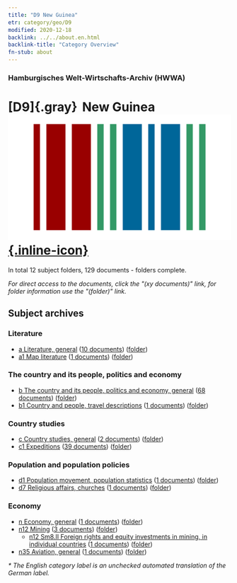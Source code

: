 ```yaml
---
title: "D9 New Guinea"
etr: category/geo/D9
modified: 2020-12-18
backlink: ../../about.en.html
backlink-title: "Category Overview"
fn-stub: about
---
```


### Hamburgisches Welt-Wirtschafts-Archiv (HWWA)
# [D9]{.gray}&#8201; New Guinea&#160; [![Wikidata item](/images/Wikidata-logo.svg){.inline-icon}](http://www.wikidata.org/entity/Q40285)





In total 12 subject folders, 129 documents - folders complete.

_For direct access to the documents, click the "(xy documents)" link, for folder information use the "(folder)" link._

## Subject archives



### Literature

- [a Literature, general](../../../subject/about.en.html#a) (<a href="https://dfg-viewer.de/show/?tx_dlf[id]=https://pm20.zbw.eu/mets/sh/1416xx/141600/1423xx/142393/public.mets.en.xml" target="_blank">10 documents</a>) ([folder](http://purl.org/pressemappe20/folder/sh/141600,142393))
- [a1 Map literature](../../../subject/about.en.html#a1) (<a href="https://dfg-viewer.de/show/?tx_dlf[id]=https://pm20.zbw.eu/mets/sh/1416xx/141600/1441xx/144193/public.mets.en.xml" target="_blank">1 documents</a>) ([folder](http://purl.org/pressemappe20/folder/sh/141600,144193))

### The country and its people, politics and economy

- [b The country and its people, politics and economy, general](../../../subject/about.en.html#b) (<a href="https://dfg-viewer.de/show/?tx_dlf[id]=https://pm20.zbw.eu/mets/sh/1416xx/141600/1441xx/144196/public.mets.en.xml" target="_blank">68 documents</a>) ([folder](http://purl.org/pressemappe20/folder/sh/141600,144196))
- [b1 Country and people, travel descriptions](../../../subject/about.en.html#b1) (<a href="https://dfg-viewer.de/show/?tx_dlf[id]=https://pm20.zbw.eu/mets/sh/1416xx/141600/1441xx/144197/public.mets.en.xml" target="_blank">1 documents</a>) ([folder](http://purl.org/pressemappe20/folder/sh/141600,144197))

### Country studies

- [c Country studies, general](../../../subject/about.en.html#c) (<a href="https://dfg-viewer.de/show/?tx_dlf[id]=https://pm20.zbw.eu/mets/sh/1416xx/141600/1441xx/144199/public.mets.en.xml" target="_blank">2 documents</a>) ([folder](http://purl.org/pressemappe20/folder/sh/141600,144199))
- [c1 Expeditions](../../../subject/about.en.html#c1) (<a href="https://dfg-viewer.de/show/?tx_dlf[id]=https://pm20.zbw.eu/mets/sh/1416xx/141600/1442xx/144200/public.mets.en.xml" target="_blank">39 documents</a>) ([folder](http://purl.org/pressemappe20/folder/sh/141600,144200))

### Population and population policies

- [d1 Population movement, population statistics](../../../subject/about.en.html#d1) (<a href="https://dfg-viewer.de/show/?tx_dlf[id]=https://pm20.zbw.eu/mets/sh/1416xx/141600/1442xx/144222/public.mets.en.xml" target="_blank">1 documents</a>) ([folder](http://purl.org/pressemappe20/folder/sh/141600,144222))
- [d7 Religious affairs, churches](../../../subject/about.en.html#d7) (<a href="https://dfg-viewer.de/show/?tx_dlf[id]=https://pm20.zbw.eu/mets/sh/1416xx/141600/1442xx/144241/public.mets.en.xml" target="_blank">1 documents</a>) ([folder](http://purl.org/pressemappe20/folder/sh/141600,144241))

### Economy

- [n Economy, general](../../../subject/about.en.html#n) (<a href="https://dfg-viewer.de/show/?tx_dlf[id]=https://pm20.zbw.eu/mets/sh/1416xx/141600/1449xx/144930/public.mets.en.xml" target="_blank">1 documents</a>) ([folder](http://purl.org/pressemappe20/folder/sh/141600,144930))
- [n12 Mining](../../../subject/about.en.html#n12) (<a href="https://dfg-viewer.de/show/?tx_dlf[id]=https://pm20.zbw.eu/mets/sh/1416xx/141600/1450xx/145083/public.mets.en.xml" target="_blank">3 documents</a>) ([folder](http://purl.org/pressemappe20/folder/sh/141600,145083))
  - [n12 Sm8.II Foreign rights and equity investments in mining, in individual countries](../../../subject/about.en.html#n12_Sm8.II) (<a href="https://dfg-viewer.de/show/?tx_dlf[id]=https://pm20.zbw.eu/mets/sh/1416xx/141600/1450xx/145092/public.mets.en.xml" target="_blank">1 documents</a>) ([folder](http://purl.org/pressemappe20/folder/sh/141600,145092))
- [n35 Aviation, general](../../../subject/about.en.html#n35) (<a href="https://dfg-viewer.de/show/?tx_dlf[id]=https://pm20.zbw.eu/mets/sh/1416xx/141600/1456xx/145681/public.mets.en.xml" target="_blank">1 documents</a>) ([folder](http://purl.org/pressemappe20/folder/sh/141600,145681))


_* The English category label is an unchecked automated translation of the German label._

